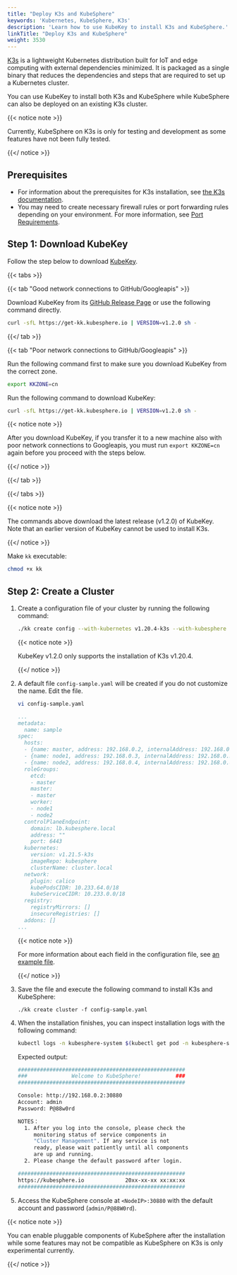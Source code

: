 ```yaml
---
title: "Deploy K3s and KubeSphere"
keywords: 'Kubernetes, KubeSphere, K3s'
description: 'Learn how to use KubeKey to install K3s and KubeSphere.'
linkTitle: "Deploy K3s and KubeSphere"
weight: 3530
---
```


[K3s](https://k3s.io/) is a lightweight Kubernetes distribution built for IoT and edge computing with external dependencies minimized. It is packaged as a single binary that reduces the dependencies and steps that are required to set up a Kubernetes cluster.

You can use KubeKey to install both K3s and KubeSphere while KubeSphere can also be deployed on an existing K3s cluster.

{{< notice note >}} 

Currently, KubeSphere on K3s is only for testing and development as some features have not been fully tested.

{{</ notice >}} 

## Prerequisites

- For information about the prerequisites for K3s installation, see [the K3s documentation](https://rancher.com/docs/k3s/latest/en/installation/installation-requirements/).
- You may need to create necessary firewall rules or port forwarding rules depending on your environment. For more information, see [Port Requirements](../../../installing-on-linux/introduction/port-firewall/).

## Step 1: Download KubeKey

Follow the step below to download [KubeKey](../../../installing-on-linux/introduction/kubekey/).

{{< tabs >}}

{{< tab "Good network connections to GitHub/Googleapis" >}}

Download KubeKey from its [GitHub Release Page](https://github.com/kubesphere/kubekey/releases) or use the following command directly.

```bash
curl -sfL https://get-kk.kubesphere.io | VERSION=v1.2.0 sh -
```

{{</ tab >}}

{{< tab "Poor network connections to GitHub/Googleapis" >}}

Run the following command first to make sure you download KubeKey from the correct zone.

```bash
export KKZONE=cn
```

Run the following command to download KubeKey:

```bash
curl -sfL https://get-kk.kubesphere.io | VERSION=v1.2.0 sh -
```

{{< notice note >}}

After you download KubeKey, if you transfer it to a new machine also with poor network connections to Googleapis, you must run `export KKZONE=cn` again before you proceed with the steps below.

{{</ notice >}} 

{{</ tab >}}

{{</ tabs >}}

{{< notice note >}}

The commands above download the latest release (v1.2.0) of KubeKey. Note that an earlier version of KubeKey cannot be used to install K3s.

{{</ notice >}}

Make `kk` executable:

```bash
chmod +x kk
```

## Step 2: Create a Cluster

1. Create a configuration file of your cluster by running the following command:

   ```bash
   ./kk create config --with-kubernetes v1.20.4-k3s --with-kubesphere v3.2.0
   ```

   {{< notice note >}}

   KubeKey v1.2.0 only supports the installation of K3s v1.20.4.

   {{</ notice >}} 

2. A default file `config-sample.yaml` will be created if you do not customize the name. Edit the file.

   ```bash
   vi config-sample.yaml
   ```

   ```yaml
   ...
   metadata:
     name: sample
   spec:
     hosts:
     - {name: master, address: 192.168.0.2, internalAddress: 192.168.0.2, user: ubuntu, password: Testing123}
     - {name: node1, address: 192.168.0.3, internalAddress: 192.168.0.3, user: ubuntu, password: Testing123}
     - {name: node2, address: 192.168.0.4, internalAddress: 192.168.0.4, user: ubuntu, password: Testing123}
     roleGroups:
       etcd:
       - master
       master:
       - master
       worker:
       - node1
       - node2
     controlPlaneEndpoint:
       domain: lb.kubesphere.local
       address: ""
       port: 6443
     kubernetes:
       version: v1.21.5-k3s
       imageRepo: kubesphere
       clusterName: cluster.local
     network:
       plugin: calico
       kubePodsCIDR: 10.233.64.0/18
       kubeServiceCIDR: 10.233.0.0/18
     registry:
       registryMirrors: []
       insecureRegistries: []
     addons: []
   ...
   ```

   {{< notice note >}}

   For more information about each field in the configuration file, see [an example file](https://github.com/kubesphere/kubekey/blob/release-1.1/docs/config-example.md).

   {{</ notice >}} 

3. Save the file and execute the following command to install K3s and KubeSphere:

   ```
   ./kk create cluster -f config-sample.yaml
   ```

4. When the installation finishes, you can inspect installation logs with the following command:

   ```bash
   kubectl logs -n kubesphere-system $(kubectl get pod -n kubesphere-system -l app=ks-install -o jsonpath='{.items[0].metadata.name}') -f
   ```

   Expected output:

   ```bash
   #####################################################
   ###              Welcome to KubeSphere!           ###
   #####################################################
   
   Console: http://192.168.0.2:30880
   Account: admin
   Password: P@88w0rd
   
   NOTES：
     1. After you log into the console, please check the
        monitoring status of service components in
        "Cluster Management". If any service is not
        ready, please wait patiently until all components
        are up and running.
     2. Please change the default password after login.
   
   #####################################################
   https://kubesphere.io             20xx-xx-xx xx:xx:xx
   #####################################################
   ```


5. Access the KubeSphere console at `<NodeIP>:30880` with the default account and password (`admin/P@88W0rd`).

{{< notice note >}}

You can enable pluggable components of KubeSphere after the installation while some features may not be compatible as KubeSphere on K3s is only experimental currently.

{{</ notice >}} 